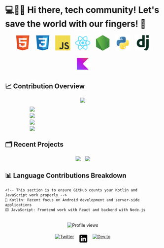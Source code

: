# **💻🚀🔧 Hi there, tech community! Let's save the world with our fingers! 👋**

<div align="center">
  
<p align="center" style="display: flex; flex-wrap: wrap; justify-content: center; gap: 15px; margin: 20px 0;">
  <a href="#"><img src="https://raw.githubusercontent.com/devicons/devicon/master/icons/html5/html5-original.svg" alt="HTML" width="50" height="50"/></a>
  <a href="#"><img src="https://raw.githubusercontent.com/devicons/devicon/master/icons/css3/css3-original.svg" alt="CSS" width="50" height="50"/></a>
  <a href="#"><img src="https://raw.githubusercontent.com/devicons/devicon/master/icons/javascript/javascript-original.svg" alt="JavaScript" width="50" height="50"/></a>
  <a href="#"><img src="https://raw.githubusercontent.com/devicons/devicon/master/icons/react/react-original.svg" alt="React" width="50" height="50"/></a>
  <a href="#"><img src="https://raw.githubusercontent.com/devicons/devicon/master/icons/nodejs/nodejs-original.svg" alt="Node.js" width="50" height="50"/></a>
  <a href="#"><img src="https://raw.githubusercontent.com/devicons/devicon/master/icons/python/python-original.svg" alt="Python" width="50" height="50"/></a>
  <a href="#"><img src="https://raw.githubusercontent.com/devicons/devicon/master/icons/django/django-plain.svg" alt="Django" width="50" height="50"/></a>
  <a href="#"><img src="https://raw.githubusercontent.com/devicons/devicon/master/icons/kotlin/kotlin-original.svg" alt="Kotlin" width="50" height="50"/></a>
</p>

</div>



## 📈 Contribution Overview

<!-- This is the enhanced compass-like feature you mentioned -->
<div align="center">
  
  <!-- Main contribution overview -->
  <div style="margin-bottom: 10px;">
    <img src="https://github-profile-summary-cards.vercel.app/api/cards/profile-details?username=damiancodes&theme=default" width="700" />
  </div>
  
  <!-- Additional compass-like metrics in a single row -->
  <div style="display: flex; justify-content: center; flex-wrap: wrap; gap: 5px;">
    <img src="https://github-profile-summary-cards.vercel.app/api/cards/repos-per-language?username=damiancodes&theme=default" width="345" />
    <img src="https://github-profile-summary-cards.vercel.app/api/cards/most-commit-language?username=damiancodes&theme=default" width="345" />
    <img src="https://github-profile-summary-cards.vercel.app/api/cards/stats?username=damiancodes&theme=default" width="345" />
    <img src="https://github-profile-summary-cards.vercel.app/api/cards/productive-time?username=damiancodes&theme=default" width="345" />
  </div>
  
</div>

## 🗂️ Recent Projects

<div align="center">
  <!-- Project pins in a horizontal row with enhanced styling -->
  <div style="display: flex; justify-content: center; flex-wrap: wrap; gap: 15px;">
    <a href="https://github.com/damiancodes/your-kotlin-project">
      <img src="https://github-readme-stats.vercel.app/api/pin/?username=damiancodes&repo=your-kotlin-project&theme=light&hide_border=true&icon_color=7F52FF&show_owner=true" />
    </a>
    <a href="https://github.com/damiancodes/your-javascript-project">
      <img src="https://github-readme-stats.vercel.app/api/pin/?username=damiancodes&repo=your-javascript-project&theme=light&hide_border=true&icon_color=F7DF1E&show_owner=true" />
    </a>
  </div>
</div>

<!-- Add this section to force GitHub to count your language stats accurately -->
## 📊 Language Contributions Breakdown
```
<!-- This section is to ensure GitHub counts your Kotlin and JavaScript work properly -->
🔷 Kotlin: Recent focus on Android development and server-side applications
🟨 JavaScript: Frontend work with React and backend with Node.js
```

<!-- Enhanced footer with profile views and social links -->
<div align="center">
  <!-- Custom styled profile views counter -->
  <p align="center" style="margin-top: 30px;">
    <img src="https://komarev.com/ghpvc/?username=damiancodes&style=for-the-badge&color=7F52FF" alt="Profile views"/>
  </p>
  
  <!-- Optional: Add social media links with SVG icons -->
  <p align="center" style="display: flex; justify-content: center; gap: 15px; margin-top: 20px;">
    <a href="https://twitter.com/yourusername"><img src="https://raw.githubusercontent.com/simple-icons/simple-icons/develop/icons/twitter.svg" alt="Twitter" width="30" height="30"/></a>
    <a href="https://linkedin.com/in/yourusername"><img src="https://raw.githubusercontent.com/simple-icons/simple-icons/develop/icons/linkedin.svg" alt="LinkedIn" width="30" height="30"/></a>
    <a href="https://dev.to/yourusername"><img src="https://raw.githubusercontent.com/simple-icons/simple-icons/develop/icons/devdotto.svg" alt="Dev.to" width="30" height="30"/></a>
  </p>
</div>
